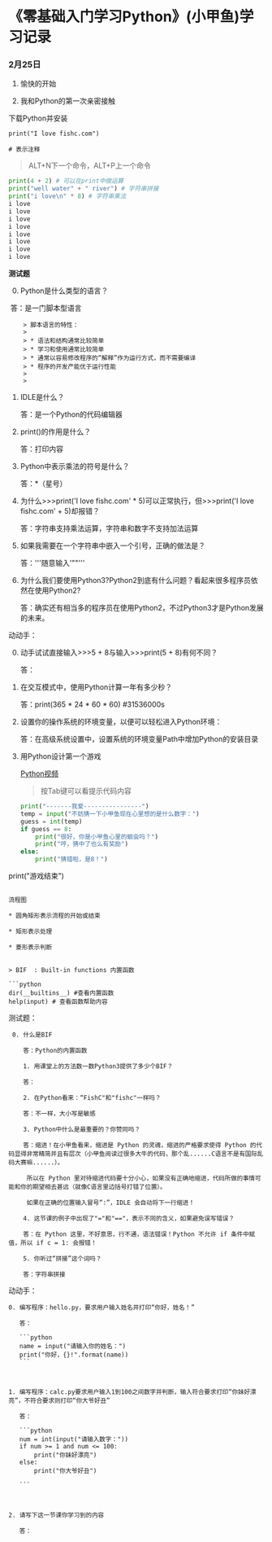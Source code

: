 # 《零基础入门学习Python》(小甲鱼)学习记录

### 2月25日

1. 愉快的开始

2. 我和Python的第一次亲密接触

 下载Python并安装

```
print("I love fishc.com")
```

```
# 表示注释
```

> ALT+N下一个命令，ALT+P上一个命令

```python
print(4 + 2) # 可以在print中做运算
print("well water" + " river") # 字符串拼接
print("i love\n" * 8) # 字符串乘法
i love
i love
i love
i love
i love
i love
i love
i love
```

  **测试题**

0. Python是什么类型的语言？

​       答：是一门脚本型语言

		> 脚本语言的特性：
		>
		> * 语法和结构通常比较简单
		> * 学习和使用通常比较简单
		> * 通常以容易修改程序的“解释”作为运行方式，而不需要编译
		> * 程序的开发产能优于运行性能
		>
		> 

1. IDLE是什么？

   答：是一个Python的代码编辑器

2. print()的作用是什么？

   答：打印内容

3. Python中表示乘法的符号是什么？

   答：*（星号）

4. 为什么>>>print('I love fishc.com' * 5)可以正常执行，但>>>print('I love fishc.com' + 5)却报错？

   答：字符串支持乘法运算，字符串和数字不支持加法运算

5. 如果我需要在一个字符串中嵌入一个引号，正确的做法是？

   答：'''随意输入'""'''

6. 为什么我们要使用Python3?Python2到底有什么问题？看起来很多程序员依然在使用Python2?

   答：确实还有相当多的程序员在使用Python2，不过Python3才是Python发展的未来。

动动手：

0. 动手试试直接输入>>>5 + 8与输入>>>print(5 + 8)有何不同？

   答：

1. 在交互模式中，使用Python计算一年有多少秒？

   答：print(365 * 24 * 60 * 60) #31536000s

2. 设置你的操作系统的环境变量，以便可以轻松进入Python环境：

   答：在高级系统设置中，设置系统的环境变量Path中增加Python的安装目录

3. 用Python设计第一个游戏

   [Python视频](https://www.bilibili.com/video/av27789609?p=3)

   > 按Tab键可以看提示代码内容
   
   ```python
   print("-------我爱----------------")
   temp = input("不妨猜一下小甲鱼现在心里想的是什么数字：")
   guess = int(temp)
   if guess == 8:
       print("很好，你是小甲鱼心里的蛔虫吗？")
       print("哼，猜中了也么有奖励")
   else:
       print("猜错啦，是8！")
print("游戏结束")
   ```

   流程图

   * 圆角矩形表示流程的开始或结束

   * 矩形表示处理

   * 菱形表示判断

   
   > BIF  : Built-in functions 内置函数
   
   ```python
   dir(__builtins__) #查看内置函数
   help(input) # 查看函数帮助内容
   ```
   
   测试题：
   
     0. 什么是BIF
   
        答：Python的内置函数
   
   		1. 用课堂上的方法数一数Python3提供了多少个BIF？
   
        答：
   
   		2. 在Python看来：“FishC"和"fishc"一样吗？
   
        答：不一样，大小写是敏感
   
   		3. Python中什么是最重要的？你赞同吗？
   
        答：缩进！在小甲鱼看来，缩进是 Python 的灵魂，缩进的严格要求使得 Python 的代码显得非常精简并且有层次（小甲鱼阅读过很多大牛的代码，那个乱......C语言不是有国际乱码大赛嘛......）。
   
         所以在 Python 里对待缩进代码要十分小心，如果没有正确地缩进，代码所做的事情可能和你的期望相去甚远（就像C语言里边括号打错了位置）。
   
         如果在正确的位置输入冒号“:”，IDLE 会自动将下一行缩进！
   
   		4. 这节课的例子中出现了"="和"=="，表示不同的含义，如果避免误写错误？
   
        答：在 Python 这里，不好意思，行不通，语法错误！Python 不允许 if 条件中赋值，所以 if c = 1: 会报错！
   
   		5. 你听过“拼接”这个词吗？
   
        答：字符串拼接
   
   动动手：
   
    0. 编写程序：hello.py，要求用户输入姓名并打印“你好，姓名！”
   
       答：
   
       ```python
       name = input("请输入你的姓名：")
       print("你好，{}!".format(name))
       ```
   
       
   
   	1. 编写程序：calc.py要求用户输入1到100之间数字并判断，输入符合要求打印“你妹好漂亮”，不符合要求则打印“你大爷好丑”
   
       答：
   
       ```python
       num = int(input("请输入数字："))
       if num >= 1 and num <= 100:
           print("你妹好漂亮")
       else:
           print("你大爷好丑")
       
       ```
   
       
   
   	2. 请写下这一节课你学习到的内容
   
       答：
